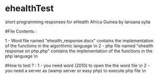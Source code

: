 # ehealthTest
short programming responses for eHealth Africa Guinea by lansana sylla

#File Contents :

1 - Word file named "ehealth_response.docx" contains the implementation of the functions in the algorithmic language \n
2 - php file named "ehealth response on php.php" contains the implementation of the functions in the php language \n

#How to test ? :
1 - you need word (2010) to open the the word file \n
2 - you need a server as (wamp server or easy php) to execute php file \n
